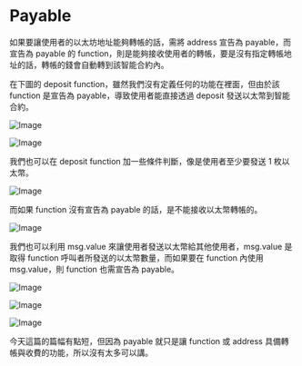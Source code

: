 # Payable

如果要讓使用者的以太坊地址能夠轉帳的話，需將 address 宣告為 payable，而宣告為 payable 的
function，則是能夠接收使用者的轉帳，要是沒有指定轉帳地址的話，轉帳的錢會自動轉到該智能合約內。

在下圖的 deposit function，雖然我們沒有定義任何的功能在裡面，但由於該 function 是宣告為 payable，導致使用者能直接透過 deposit 發送以太幣到智能合約。

![Image](https://i.imgur.com/qEAeAHU.png)

![Image](https://i.imgur.com/LutwVSa.png)

我們也可以在 deposit function 加一些條件判斷，像是使用者至少要發送 1 枚以太幣。

![Image](https://i.imgur.com/vl8zLMd.png)

而如果 function 沒有宣告為 payable 的話，是不能接收以太幣轉帳的。

![Image](https://i.imgur.com/JYWr0Qi.png)

我們也可以利用 msg.value 來讓使用者發送以太幣給其他使用者，msg.value 是取得 function 呼叫者所發送的以太幣數量，而如果要在 function 內使用 msg.value，則 function 也需宣告為 payable。

![Image](https://i.imgur.com/Q0iNxpz.png)

![Image](https://i.imgur.com/iVNy1dY.png)

![Image](https://i.imgur.com/5vH1O9P.png)

今天這篇的篇幅有點短，但因為 payable 就只是讓 function 或 address 具備轉帳與收費的功能，所以沒有太多可以講。
